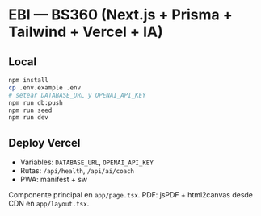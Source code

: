 # EBI — BS360 (Next.js + Prisma + Tailwind + Vercel + IA)

## Local
```bash
npm install
cp .env.example .env
# setear DATABASE_URL y OPENAI_API_KEY
npm run db:push
npm run seed
npm run dev
```

## Deploy Vercel
- Variables: `DATABASE_URL`, `OPENAI_API_KEY`
- Rutas: `/api/health`, `/api/ai/coach`
- PWA: manifest + sw

Componente principal en `app/page.tsx`. PDF: jsPDF + html2canvas desde CDN en `app/layout.tsx`.
